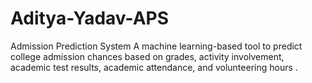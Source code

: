 # Aditya-Yadav-APS
Admission Prediction System A machine learning-based tool to predict college admission chances based on grades, activity involvement, academic test results, academic attendance, and volunteering hours .

